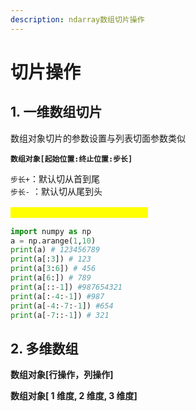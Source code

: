 ```yaml
---
description: ndarray数组切片操作
---
```


# 切片操作

## 1. 一维数组切片

&#x20;数组对象切片的参数设置与列表切面参数类似

**`数组对象[起始位置:终止位置:步长]`**&#x20;

`步长+`：默认切从首到尾\
`步长-` ：默认切从尾到头

<mark style="color:yellow;">切的范围为：\[起始位置：终止位置)</mark> &#x20;

```python
import numpy as np
a = np.arange(1,10)
print(a) # 123456789
print(a[:3]) # 123
print(a[3:6]) # 456
print(a[6:]) # 789
print(a[::-1]) #987654321
print(a[:-4:-1]) #987
print(a[-4:-7:-1]) #654
print(a[-7::-1]) # 321
```

## 2. 多维数组

**数组对象\[行操作，列操作]**

**数组对象\[ 1 维度, 2 维度, 3 维度]**

